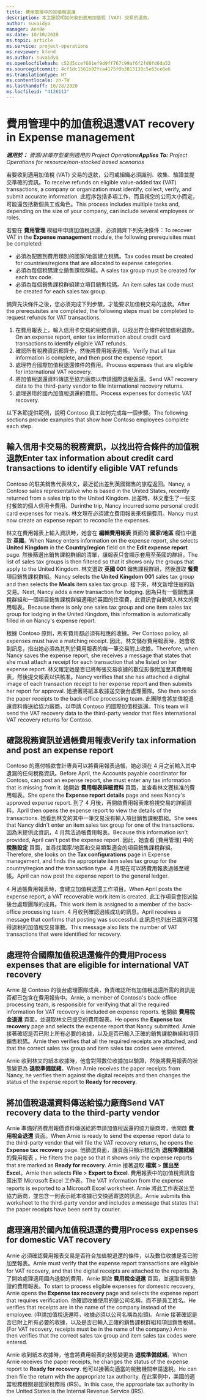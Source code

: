 ```yaml
---
title: 費用管理中的加值稅退還
description: 本主題說明如何收到適用加值稅 (VAT) 交易的退款。
author: suvaidya
manager: AnnBe
ms.date: 10/10/2020
ms.topic: article
ms.service: project-operations
ms.reviewer: kfend
ms.author: suvaidya
ms.openlocfilehash: c52d5ccef681ef9d9ff767c99af6f2fd0fd6da52
ms.sourcegitcommit: 4cf1dc1561b92fca4175f0b3813133c5e63ce8e6
ms.translationtype: HT
ms.contentlocale: zh-TW
ms.lasthandoff: 10/28/2020
ms.locfileid: "4126113"
---
```

# <a name="vat-recovery-in-expense-management"></a><span data-ttu-id="e4313-103">費用管理中的加值稅退還</span><span class="sxs-lookup"><span data-stu-id="e4313-103">VAT recovery in Expense management</span></span>

<span data-ttu-id="e4313-104">_**適用於：** 資源/非庫存型案例適用的 Project Operations_</span><span class="sxs-lookup"><span data-stu-id="e4313-104">_**Applies To:** Project Operations for resource/non-stocked based scenarios_</span></span>

<span data-ttu-id="e4313-105">若要收到適用加值稅 (VAT) 交易的退款，公司或組織必須識別、收集、驗證並提交準確的資訊。</span><span class="sxs-lookup"><span data-stu-id="e4313-105">To receive refunds on eligible value-added tax (VAT) transactions, a company or organization must identify, collect, verify, and submit accurate information.</span></span> <span data-ttu-id="e4313-106">此程序包括多項工作，而且視您的公司大小而定，可能還包括數個員工或角色。</span><span class="sxs-lookup"><span data-stu-id="e4313-106">This process includes multiple tasks and, depending on the size of your company, can include several employees or roles.</span></span>

<span data-ttu-id="e4313-107">若要在 **費用管理** 模組中申請加值稅退還，必須備齊下列先決條件：</span><span class="sxs-lookup"><span data-stu-id="e4313-107">To recover VAT in the **Expense management** module, the following prerequisites must be completed:</span></span>

- <span data-ttu-id="e4313-108">必須為配置到費用類別的國家/地區建立稅碼。</span><span class="sxs-lookup"><span data-stu-id="e4313-108">Tax codes must be created for countries/regions that are allocated to expense categories.</span></span>
- <span data-ttu-id="e4313-109">必須為每個稅碼建立銷售課稅群組。</span><span class="sxs-lookup"><span data-stu-id="e4313-109">A sales tax group must be created for each tax code.</span></span>
- <span data-ttu-id="e4313-110">必須為每個銷售課稅群組建立項目銷售稅碼。</span><span class="sxs-lookup"><span data-stu-id="e4313-110">An item sales tax code must be created for each sales tax group.</span></span>

<span data-ttu-id="e4313-111">備齊先決條件之後，您必須完成下列步驟，才能要求加值稅交易的退款。</span><span class="sxs-lookup"><span data-stu-id="e4313-111">After the prerequisites are completed, the following steps must be completed to request refunds for VAT transactions.</span></span>

1. <span data-ttu-id="e4313-112">在費用報表上，輸入信用卡交易的稅務資訊，以找出符合條件的加值稅退款。</span><span class="sxs-lookup"><span data-stu-id="e4313-112">On an expense report, enter tax information about credit card transactions to identify eligible VAT refunds.</span></span>
2. <span data-ttu-id="e4313-113">確認所有稅務資訊都齊全，然後將費用報表過帳。</span><span class="sxs-lookup"><span data-stu-id="e4313-113">Verify that all tax information is complete, and then post the expense report.</span></span>
3. <span data-ttu-id="e4313-114">處理符合國際加值稅退還條件的費用。</span><span class="sxs-lookup"><span data-stu-id="e4313-114">Process expenses that are eligible for international VAT recovery.</span></span>
4. <span data-ttu-id="e4313-115">將加值稅退還資料傳送至協力廠商以申請國際退稅返還。</span><span class="sxs-lookup"><span data-stu-id="e4313-115">Send VAT recovery data to the third-party vendor to file international recovery returns.</span></span>
5. <span data-ttu-id="e4313-116">處理適用於國內加值稅退還的費用。</span><span class="sxs-lookup"><span data-stu-id="e4313-116">Process expenses for domestic VAT recovery.</span></span>

<span data-ttu-id="e4313-117">以下各節提供範例，說明 Contoso 員工如何完成每一個步驟。</span><span class="sxs-lookup"><span data-stu-id="e4313-117">The following sections provide examples that show how Contoso employees complete each step.</span></span>

## <a name="enter-tax-information-about-credit-card-transactions-to-identify-eligible-vat-refunds"></a><span data-ttu-id="e4313-118">輸入信用卡交易的稅務資訊，以找出符合條件的加值稅退款</span><span class="sxs-lookup"><span data-stu-id="e4313-118">Enter tax information about credit card transactions to identify eligible VAT refunds</span></span>

<span data-ttu-id="e4313-119">Contoso 的駐美銷售代表林文，最近從出差到英國銷售的旅程返回。</span><span class="sxs-lookup"><span data-stu-id="e4313-119">Nancy, a Contoso sales representative who is based in the United States, recently returned from a sales trip to the United Kingdom.</span></span> <span data-ttu-id="e4313-120">出差時，林文產生了一些支付餐飲的個人信用卡費用。</span><span class="sxs-lookup"><span data-stu-id="e4313-120">Durinthe trip, Nancy incurred some personal credit card expenses for meals.</span></span> <span data-ttu-id="e4313-121">林文現在必須建立費用報表來核銷費用。</span><span class="sxs-lookup"><span data-stu-id="e4313-121">Nancy must now create an expense report to reconcile the expenses.</span></span>

<span data-ttu-id="e4313-122">林文在費用報表上輸入資訊時，她會在 **編輯費用報表** 頁面的 **國家/地區** 欄位中選取 **英國**。</span><span class="sxs-lookup"><span data-stu-id="e4313-122">When Nancy enters information on the expense report, she selects **United Kingdom** in the **Country/region** field on the **Edit expense report** page.</span></span> <span data-ttu-id="e4313-123">然後篩選出銷售課稅群組的清單，讓報表只會顯示套用至英國的群組。</span><span class="sxs-lookup"><span data-stu-id="e4313-123">The list of sales tax groups is then filtered so that it shows only the groups that apply to the United Kingdom.</span></span> <span data-ttu-id="e4313-124">林文選取 **英國 001** 銷售課稅群組，然後選取 **餐費** 項目銷售課稅群組。</span><span class="sxs-lookup"><span data-stu-id="e4313-124">Nancy selects the **United Kingdom 001** sales tax group and then selects the **Meals** item sales tax group.</span></span> <span data-ttu-id="e4313-125">接下來，林文新增住宿的新交易。</span><span class="sxs-lookup"><span data-stu-id="e4313-125">Next, Nancy adds a new transaction for lodging.</span></span> <span data-ttu-id="e4313-126">因為只有一個銷售課稅群組和一個項目銷售課稅群組適用於英國的住宿費，此資訊會自動填入林文的費用報表。</span><span class="sxs-lookup"><span data-stu-id="e4313-126">Because there is only one sales tax group and one item sales tax group for lodging in the United Kingdom, this information is automatically filled in on Nancy's expense report.</span></span>

<span data-ttu-id="e4313-127">根據 Contoso 原則，所有費用都必須有相應的收據。</span><span class="sxs-lookup"><span data-stu-id="e4313-127">Per Contoso policy, all expenses must have a matching receipt.</span></span> <span data-ttu-id="e4313-128">因此，林文儲存費用報表時，她會收到訊息，指出她必須為其列於費用報表的每一筆交易附上收據。</span><span class="sxs-lookup"><span data-stu-id="e4313-128">Therefore, when Nancy saves the expense report, she receives a message that states that she must attach a receipt for each transaction that she listed on her expense report.</span></span> <span data-ttu-id="e4313-129">林文確定她是否已將每張交易收據的數位影像附加至其費用報表，然後提交報表以供核准。</span><span class="sxs-lookup"><span data-stu-id="e4313-129">Nancy verifies that she has attached a digital image of each transaction receipt to her expense report and then submits her report for approval.</span></span> <span data-ttu-id="e4313-130">她接著將紙本收據送交後台處理團隊。</span><span class="sxs-lookup"><span data-stu-id="e4313-130">She then sends the paper receipts to the back-office processing team.</span></span> <span data-ttu-id="e4313-131">此團隊會將加值稅退還資料傳送給協力廠商，以申請 Contoso 的國際加值稅返還。</span><span class="sxs-lookup"><span data-stu-id="e4313-131">This team will send the VAT recovery data to the third-party vendor that files international VAT recovery returns for Contoso.</span></span>

## <a name="verify-tax-information-and-post-an-expense-report"></a><span data-ttu-id="e4313-132">確認稅務資訊並過帳費用報表</span><span class="sxs-lookup"><span data-stu-id="e4313-132">Verify tax information and post an expense report</span></span>

<span data-ttu-id="e4313-133">Contoso 的應付帳款會計專員可以將費用報表過帳，她必須在 4 月之前輸入其中遺漏的任何稅務資訊。</span><span class="sxs-lookup"><span data-stu-id="e4313-133">Before April, the Accounts payable coordinator for Contoso, can post an expense report, she must enter any tax information that is missing from it.</span></span> <span data-ttu-id="e4313-134">她開啟 **費用報表詳細資料** 頁面，並查看林文獲核准的費用報表。</span><span class="sxs-lookup"><span data-stu-id="e4313-134">She opens the **Expense report details** page and sees Nancy's approved expense report.</span></span> <span data-ttu-id="e4313-135">到了 4 月後，再開啟費用報表來檢視交易的詳細資料。</span><span class="sxs-lookup"><span data-stu-id="e4313-135">April then opens the expense report to view the details of the transactions.</span></span> <span data-ttu-id="e4313-136">她看到林文的其中一筆交易沒有輸入項目銷售課稅群組。</span><span class="sxs-lookup"><span data-stu-id="e4313-136">She sees that Nancy didn't enter an item sales tax group for one of the transactions.</span></span> <span data-ttu-id="e4313-137">因為未提供此資訊，4 月無法過帳費用報表。</span><span class="sxs-lookup"><span data-stu-id="e4313-137">Because this information isn't provided, April can't post the expense report.</span></span> <span data-ttu-id="e4313-138">因此，她查看 [費用管理] 中的 **稅務設定** 頁面，並尋找國家/地區和交易類型適合的項目銷售課稅群組。</span><span class="sxs-lookup"><span data-stu-id="e4313-138">Therefore, she looks on the **Tax configurations** page in Expense management, and finds the appropriate item sales tax group for the country/region and the transaction type.</span></span> <span data-ttu-id="e4313-139">4 月現在可以將費用報表過帳至總帳。</span><span class="sxs-lookup"><span data-stu-id="e4313-139">April can now post the expense report to the general ledger.</span></span>

<span data-ttu-id="e4313-140">4 月過帳費用報表時，會建立加值稅退還工作項目。</span><span class="sxs-lookup"><span data-stu-id="e4313-140">When April posts the expense report, a VAT recoverable work item is created.</span></span> <span data-ttu-id="e4313-141">此工作項目會指派給後台處理團隊的成員。</span><span class="sxs-lookup"><span data-stu-id="e4313-141">This work item is assigned to a member of the back-office processing team.</span></span> <span data-ttu-id="e4313-142">4 月收到確認過帳成功的訊息。</span><span class="sxs-lookup"><span data-stu-id="e4313-142">April receives a message that confirms that posting was successful.</span></span> <span data-ttu-id="e4313-143">此訊息也列出已識別可獲得退稅的加值稅交易筆數。</span><span class="sxs-lookup"><span data-stu-id="e4313-143">This message also lists the number of VAT transactions that were identified for recovery.</span></span>

## <a name="process-expenses-that-are-eligible-for-international-vat-recovery"></a><span data-ttu-id="e4313-144">處理符合國際加值稅退還條件的費用</span><span class="sxs-lookup"><span data-stu-id="e4313-144">Process expenses that are eligible for international VAT recovery</span></span>

<span data-ttu-id="e4313-145">Arnie 是 Contoso 的後台處理團隊成員，負責確認所有加值稅退還所需的資訊是否都已包含在費用報告中。</span><span class="sxs-lookup"><span data-stu-id="e4313-145">Arnie, a member of Contoso's back-office processing team, is responsible for verifying that all the required information for VAT recovery is included on expense reports.</span></span> <span data-ttu-id="e4313-146">他開啟 **費用稅金退還** 頁面，並選取林文已提交的費用報表。</span><span class="sxs-lookup"><span data-stu-id="e4313-146">He opens the **Expense tax recovery** page and selects the expense report that Nancy submitted.</span></span> <span data-ttu-id="e4313-147">Arnie 接著確認是否已附上所有必要的收據，以及是否已輸入正確的銷售課稅群組和項目銷售稅碼。</span><span class="sxs-lookup"><span data-stu-id="e4313-147">Arnie then verifies that all the required receipts are attached, and that the correct sales tax group and item sales tax codes were entered.</span></span>

<span data-ttu-id="e4313-148">Arnie 收到林文的紙本收據時，他會對照數位收據加以驗證，然後將費用報表的狀態變更為 **退稅準備就緒**。</span><span class="sxs-lookup"><span data-stu-id="e4313-148">When Arnie receives the paper receipts from Nancy, he verifies them against the digital receipts and then changes the status of the expense report to **Ready for recovery**.</span></span>

## <a name="send-vat-recovery-data-to-the-third-party-vendor"></a><span data-ttu-id="e4313-149">將加值稅退還資料傳送給協力廠商</span><span class="sxs-lookup"><span data-stu-id="e4313-149">Send VAT recovery data to the third-party vendor</span></span>

<span data-ttu-id="e4313-150">Arnie 準備好將費用報價資料傳送給將申請加值稅返還的協力廠商時，他開啟 **費用稅金退還** 頁面。</span><span class="sxs-lookup"><span data-stu-id="e4313-150">When Arnie is ready to send the expense report data to the third-party vendor that will file the VAT recovery returns, he opens the **Expense tax recovery** page.</span></span> <span data-ttu-id="e4313-151">他篩選頁面，讓頁面只顯示標記為 **退稅準備就緒** 的費用報表 。</span><span class="sxs-lookup"><span data-stu-id="e4313-151">He filters the page so that it shows only the expense reports that are marked as **Ready for recovery**.</span></span> <span data-ttu-id="e4313-152">Arnie 接著選取 **檔案** &gt; **匯出至 Excel**。</span><span class="sxs-lookup"><span data-stu-id="e4313-152">Arnie then selects **File** &gt; **Export to Excel**.</span></span> <span data-ttu-id="e4313-153">費用報表中的加值稅資訊會匯出至 Microsoft Excel 工作表。</span><span class="sxs-lookup"><span data-stu-id="e4313-153">The VAT information from the expense reports is exported to a Microsoft Excel worksheet.</span></span> <span data-ttu-id="e4313-154">Arnie 將此工作表送出至協力廠商，並包含一則表示紙本收據已交快遞寄送的訊息。</span><span class="sxs-lookup"><span data-stu-id="e4313-154">Arnie submits this worksheet to the third-party vendor and includes a message that states that the paper receipts have been sent by courier.</span></span>

## <a name="process-expenses-for-domestic-vat-recovery"></a><span data-ttu-id="e4313-155">處理適用於國內加值稅退還的費用</span><span class="sxs-lookup"><span data-stu-id="e4313-155">Process expenses for domestic VAT recovery</span></span>

<span data-ttu-id="e4313-156">Arnie 必須確認費用報表交易是否符合加值稅退還的條件，以及數位收據是否已附加至報表。</span><span class="sxs-lookup"><span data-stu-id="e4313-156">Arnie must verify that the expense report transactions are eligible for VAT recovery, and that the digital receipts are attached to the reports.</span></span> <span data-ttu-id="e4313-157">為了開始處理適用國內退稅的費用，Arnie 開啟 **費用稅金退還** 頁面，並選取需要驗證的費用報表。</span><span class="sxs-lookup"><span data-stu-id="e4313-157">To start to process eligible expenses for domestic recovery, Arnie opens the **Expense tax recovery** page and selects the expense report that requires verification.</span></span> <span data-ttu-id="e4313-158">他確認收據使用的是公司名稱，而不是員工姓名。</span><span class="sxs-lookup"><span data-stu-id="e4313-158">He verifies that receipts are in the name of the company instead of the employee.</span></span> <span data-ttu-id="e4313-159">(申請加值稅退還時，收據必須以公司名稱為抬頭)。Arnie 接著確認是否已附上所有必要的收據，以及是否已輸入正確的銷售課稅群組和項目銷售稅碼。</span><span class="sxs-lookup"><span data-stu-id="e4313-159">(For VAT recovery, receipts must be in the name of the company.) Arnie then verifies that the correct sales tax group and item sales tax codes were entered.</span></span>

<span data-ttu-id="e4313-160">Arnie 收到紙本收據時，他會將費用報表的狀態變更為 **退稅準備就緒**。</span><span class="sxs-lookup"><span data-stu-id="e4313-160">When Arnie receives the paper receipts, he changes the status of the expense report to **Ready for recovery**.</span></span> <span data-ttu-id="e4313-161">他可以接著向適當的稅務機關申請退稅。</span><span class="sxs-lookup"><span data-stu-id="e4313-161">He can then file the return with the appropriate tax authority.</span></span> <span data-ttu-id="e4313-162">在此案例中，美國的適當稅務機關是國家稅務局 (IRS)。</span><span class="sxs-lookup"><span data-stu-id="e4313-162">In this case, the appropriate tax authority in the United States is the Internal Revenue Service (IRS).</span></span>
